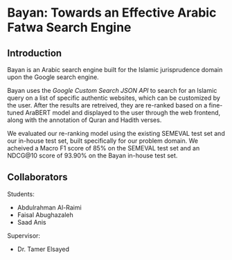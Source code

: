 # Bayan: Towards an Effective Arabic Fatwa Search Engine

## Introduction

Bayan is an Arabic search engine built for the Islamic jurisprudence domain upon the Google search engine.

Bayan uses the *Google Custom Search JSON API* to search for an Islamic query on a list of specific authentic websites, which can be customized by the user. After the results are retreived, they are re-ranked based on a fine-tuned AraBERT model and displayed to the user through the web frontend, along with the annotation of Quran and Hadith verses.

We evaluated our re-ranking model using the existing SEMEVAL test set and our in-house test set, built specifically for our problem domain. We acheived a Macro F1 score of 85% on the SEMEVAL test set and an NDCG@10 score of 93.90% on the Bayan in-house test set.

## Collaborators

Students:
* Abdulrahman Al-Raimi
* Faisal Abughazaleh
* Saad Anis

Supervisor:
* Dr. Tamer Elsayed